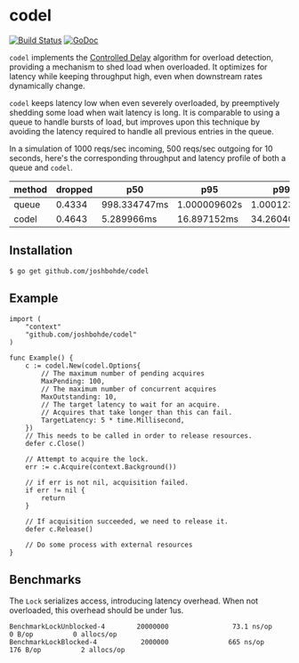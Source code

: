 # codel

[![Build Status](https://travis-ci.org/joshbohde/codel.svg?branch=master)](https://travis-ci.org/joshbohde/codel)
[![GoDoc](https://godoc.org/github.com/joshbohde/codel?status.svg)](https://godoc.org/github.com/joshbohde/codel)

`codel` implements the [Controlled Delay](https://queue.acm.org/detail.cfm?id=2209336) algorithm for overload detection, providing a mechanism to shed load when overloaded. It optimizes for latency while keeping throughput high, even when downstream rates dynamically change.

`codel` keeps latency low when even severely overloaded, by preemptively shedding some load when wait latency is long. It is comparable to using a queue to handle bursts of load, but improves upon this technique by avoiding the latency required to handle all previous entries in the queue.

In a simulation of 1000 reqs/sec incoming, 500 reqs/sec outgoing for 10 seconds, here's the corresponding throughput and latency profile of both a queue and `codel`.

| method | dropped | p50          | p95          | p99         |
|--------|---------|--------------|--------------|-------------|
| queue  | 0.4334  | 998.334747ms | 1.000009602s | 1.00012372s |
| codel  | 0.4643  | 5.289966ms   | 16.897152ms  | 34.260408ms |


## Installation

```
$ go get github.com/joshbohde/codel
```

## Example

```
import (
    "context"
    "github.com/joshbohde/codel"
)

func Example() {
	c := codel.New(codel.Options{
		// The maximum number of pending acquires
		MaxPending: 100,
		// The maximum number of concurrent acquires
		MaxOutstanding: 10,
		// The target latency to wait for an acquire.
		// Acquires that take longer than this can fail.
		TargetLatency: 5 * time.Millisecond,
	})
	// This needs to be called in order to release resources.
	defer c.Close()

	// Attempt to acquire the lock.
	err := c.Acquire(context.Background())

	// if err is not nil, acquisition failed.
	if err != nil {
		return
	}

	// If acquisition succeeded, we need to release it.
	defer c.Release()

	// Do some process with external resources
}

```

## Benchmarks

The `Lock` serializes access, introducing latency overhead. When not overloaded, this overhead should be under 1us.

```
BenchmarkLockUnblocked-4        20000000                73.1 ns/op             0 B/op          0 allocs/op
BenchmarkLockBlocked-4           2000000               665 ns/op             176 B/op          2 allocs/op
```
